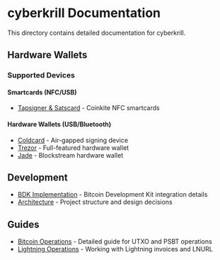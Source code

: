 # cyberkrill Documentation

This directory contains detailed documentation for cyberkrill.

## Hardware Wallets

### Supported Devices

#### Smartcards (NFC/USB)
- [Tapsigner & Satscard](hardware-wallets/smartcards.md) - Coinkite NFC smartcards

#### Hardware Wallets (USB/Bluetooth)
- [Coldcard](hardware-wallets/coldcard.md) - Air-gapped signing device
- [Trezor](hardware-wallets/trezor.md) - Full-featured hardware wallet
- [Jade](hardware-wallets/jade-integration-plan.md) - Blockstream hardware wallet

## Development

- [BDK Implementation](development/bdk-implementation.md) - Bitcoin Development Kit integration details
- [Architecture](development/architecture.md) - Project structure and design decisions

## Guides

- [Bitcoin Operations](guides/bitcoin-operations.md) - Detailed guide for UTXO and PSBT operations
- [Lightning Operations](guides/lightning-operations.md) - Working with Lightning invoices and LNURL
